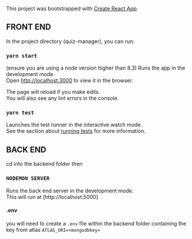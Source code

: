 This project was bootstrapped with [Create React App](https://github.com/facebook/create-react-app).

## FRONT END

In the project directory (quiz-manager), you can run:

### `yarn start` 
(ensure you are using a node version higher than 8.3)
Runs the app in the development mode.<br />
Open [http://localhost:3000](http://localhost:3000) to view it in the browser.

The page will reload if you make edits.<br />
You will also see any lint errors in the console.

### `yarn test`

Launches the test runner in the interactive watch mode.<br />
See the section about [running tests](https://facebook.github.io/create-react-app/docs/running-tests) for more information.

## BACK END
cd into the backend folder then 

### `NODEMON SERVER`

Runs the back end server in the development mode.<br />
This will run at [http://localhost:5000]

#### .env
you will need to create a `.env` file within the backend folder containing the key from atlas  `ATLAS_URI=<mongodbkey>` 
